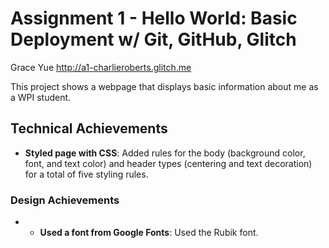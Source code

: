 Assignment 1 - Hello World: Basic Deployment w/ Git, GitHub, Glitch
===
Grace Yue
http://a1-charlieroberts.glitch.me

This project shows a webpage that displays basic information about me as a WPI student.

## Technical Achievements
- **Styled page with CSS**: Added rules for the body (background color, font, and text color) and header types (centering and text decoration) for a total of five styling rules.

### Design Achievements
- - **Used a font from Google Fonts**: Used the Rubik font.
